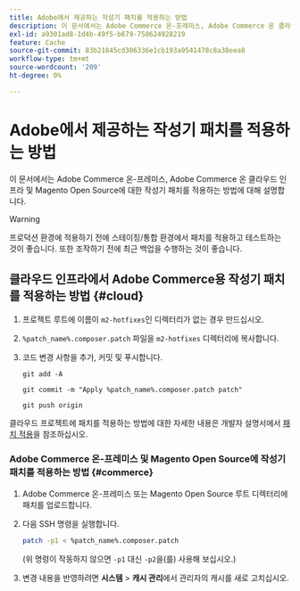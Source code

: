 ```yaml
---
title: Adobe에서 제공하는 작성기 패치를 적용하는 방법
description: 이 문서에서는 Adobe Commerce 온-프레미스, Adobe Commerce 온 클라우드 인프라 및 Magento Open Source에 대한 작성기 패치를 적용하는 방법에 대해 설명합니다.
exl-id: a9301ad8-1d4b-49f5-b679-758624928219
feature: Cache
source-git-commit: 83b21845cd306336e1cb193a9541478c8a38eea8
workflow-type: tm+mt
source-wordcount: '209'
ht-degree: 0%

---
```


# Adobe에서 제공하는 작성기 패치를 적용하는 방법

이 문서에서는 Adobe Commerce 온-프레미스, Adobe Commerce 온 클라우드 인프라 및 Magento Open Source에 대한 작성기 패치를 적용하는 방법에 대해 설명합니다.

>[!WARNING]
>
>프로덕션 환경에 적용하기 전에 스테이징/통합 환경에서 패치를 적용하고 테스트하는 것이 좋습니다. 또한 조작하기 전에 최근 백업을 수행하는 것이 좋습니다.

## 클라우드 인프라에서 Adobe Commerce용 작성기 패치를 적용하는 방법 {#cloud}

1. 프로젝트 루트에 이름이 `m2-hotfixes`인 디렉터리가 없는 경우 만드십시오.
1. `%patch_name%.composer.patch` 파일을 `m2-hotfixes` 디렉터리에 복사합니다.
1. 코드 변경 사항을 추가, 커밋 및 푸시합니다.

   ```git
   git add -A
   ```

   ```git
   git commit -m "Apply %patch_name%.composer.patch patch"
   ```

   ```git
   git push origin
   ```

클라우드 프로젝트에 패치를 적용하는 방법에 대한 자세한 내용은 개발자 설명서에서 [패치 적용](https://devdocs.magento.com/cloud/project/project-patch.html)을 참조하십시오.

### Adobe Commerce 온-프레미스 및 Magento Open Source에 작성기 패치를 적용하는 방법 {#commerce}

1. Adobe Commerce 온-프레미스 또는 Magento Open Source 루트 디렉터리에 패치를 업로드합니다.
1. 다음 SSH 명령을 실행합니다.

   ```bash
   patch -p1 < %patch_name%.composer.patch
   ```

   (위 명령이 작동하지 않으면 `-p1` 대신 `-p2`을(를) 사용해 보십시오.)

1. 변경 내용을 반영하려면 **시스템** > **캐시 관리**&#x200B;에서 관리자의 캐시를 새로 고치십시오.
